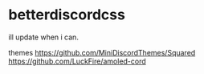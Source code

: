 # betterdiscordcss

ill update when i can.

themes
https://github.com/MiniDiscordThemes/Squared
https://github.com/LuckFire/amoled-cord
